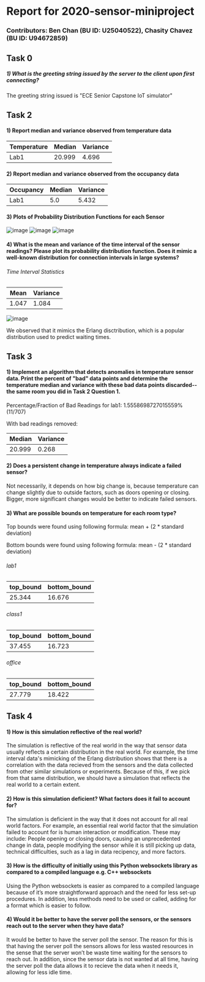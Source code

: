 # Report for 2020-sensor-miniproject

### Contributors: Ben Chan (BU ID: U25040522), Chasity Chavez (BU ID: U94672859)


## Task 0
##### 1) What is the greeting string issued by the server to the client upon first connecting?
The greeting string issued is "ECE Senior Capstone IoT simulator"
          
          
## Task 2
#### 1) Report median and variance observed from temperature data

Temperature | Median | Variance
------------|--------|----------
Lab1 | 20.999 | 4.696

#### 2) Report median and variance observed from the occupancy data

Occupancy | Median | Variance
----------|--------|----------
Lab1 | 5.0 | 5.432

#### 3) Plots of Probability Distribution Functions for each Sensor
![image](https://github.com/bchan/2020-sensor-miniproject/blob/main/images/pdf_co2_lab1.png?raw=true)
![image](https://github.com/bchan/2020-sensor-miniproject/blob/main/images/pdf_occupancy_lab1.png?raw=true)
![image](https://github.com/bchan/2020-sensor-miniproject/blob/main/images/pdf_temp_lab1.png?raw=true)

#### 4) What is the mean and variance of the time interval of the sensor readings? Please plot its probability distribution function. Does it mimic a well-known distribution for connection intervals in large systems? 

###### Time Interval Statistics
Mean | Variance
-----|----------
1.047 | 1.084


![image](https://github.com/bchan/2020-sensor-miniproject/blob/main/images/pdf_timeinterval.png?raw=true)

We observed that it mimics the Erlang disctribution, which is a popular distribution used to predict waiting times.


## Task 3
#### 1) Implement an algorithm that detects anomalies in temperature sensor data. Print the percent of "bad" data points and determine the temperature median and variance with these bad data points discarded--the same room you did in Task 2 Question 1.

Percentage/Fraction of Bad Readings for lab1: 1.5558698727015559% (11/707)

With bad readings removed:

Median | Variance
-------|----------
20.999 | 0.268

#### 2) Does a persistent change in temperature always indicate a failed sensor?
Not necessarily, it depends on how big change is, because temperature can change slightly due to outside factors, such as doors opening or closing. Bigger, more significant changes would be better to indicate failed sensors.

#### 3) What are possible bounds on temperature for each room type?
Top bounds were found using following formula: mean + (2 * standard deviation)

Bottom bounds were found using following formula: mean - (2 * standard deviation)

###### lab1
top_bound | bottom_bound
----------|-------------
25.344 | 16.676

###### class1 
top_bound | bottom_bound
----------|-------------
37.455 | 16.723

###### office
top_bound | bottom_bound
----------|-------------
27.779 | 18.422


## Task 4
#### 1) How is this simulation reflective of the real world?
The simulation is reflective of the real world in the way that sensor data usually reflects a certain distribution in the real world. For example, the time interval data's mimicking of the Erlang distribution shows that there is a correlation with the data recieved from the sensors and the data collected from other similar simulations or experiments. Because of this, if we pick from that same distribution, we should have a simulation that reflects the real world to a certain extent.

#### 2) How is this simulation deficient? What factors does it fail to account for?
The simulation is deficient in the way that it does not account for all real world factors. For example, an essential real world factor that the simulation failed to account for is human interaction or modification. These may include: People opening or closing doors, causing an unprecedented change in data, people modifying the sensor while it is still picking up data, technical difficulties, such as a lag in data recipency, and more factors.

#### 3) How is the difficulty of initially using this Python websockets library as compared to a compiled language e.g. C++ websockets
Using the Python websockets is easier as compared to a compiled language because of it’s more straightforward approach and the need for less set-up procedures. In addition, less methods need to be used or called, adding for a format which is easier to follow.

#### 4) Would it be better to have the server poll the sensors, or the sensors reach out to the server when they have data?
It would be better to have the server poll the sensor. The reason for this is that having the server poll the sensors allows for less wasted resources in the sense that the server won’t be waste time waiting for the sensors to reach out. In addition, since the sensor data is not wanted at all time, having the server poll the data allows it to recieve the data when it needs it, allowing for less idle time.
